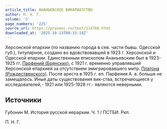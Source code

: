 ```yaml
---
article_title: АНАНЬЕВСКОЕ ВИКАРИАТСТВО
author: П. Н. Г.
volume: '2'
page_numbers: '225'
source_url: https://pravenc.ru/text/114766.html
downloaded_at: '2025-10-13T08:33:18Z'
---
```


Херсонской епархии (по названию города в сев. части бывш. Одесской губ.), титулярное, создано во вдовствовавшей в 1923 г. Херсонской и Одесской епархии. Единственным епископом Ананьевским был в 1923-1925 гг. [Парфений (Брянских)](<https://pravenc.ru/text/Парфений (Брянских).html>), с 1921 г. временно управлявший Херсонской епархией за отсутствием эмигрировавшего митр. [Платона (Рождественского)](<https://pravenc.ru/text/Платона (Рождественского).html>). После ареста в 1925 г. еп. Парфения А. в. больше не замещалось. Иные даты существования вик-ства, встречающиеся у исследователей,- 1921 или 1925-1928 гг.- являются неверными.

## Источники

Губонин М. История русской иерархии. Ч. 1 / ПСТБИ. Ркп.

П. Н. Г.
